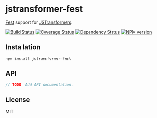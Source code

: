 # jstransformer-fest

[Fest](http://npm.im/fest) support for [JSTransformers](http://github.com/jstransformers).

[![Build Status](https://img.shields.io/travis/jstransformers/jstransformer-fest/master.svg)](https://travis-ci.org/jstransformers/jstransformer-fest)
[![Coverage Status](https://img.shields.io/coveralls/jstransformers/jstransformer-fest/master.svg)](https://coveralls.io/r/jstransformers/jstransformer-fest?branch=master)
[![Dependency Status](https://img.shields.io/david/jstransformers/jstransformer-fest/master.svg)](http://david-dm.org/jstransformers/jstransformer-fest)
[![NPM version](https://img.shields.io/npm/v/jstransformer-fest.svg)](https://www.npmjs.org/package/jstransformer-fest)

## Installation

    npm install jstransformer-fest

## API

```js
// TODO: Add API documentation.
```

## License

MIT
